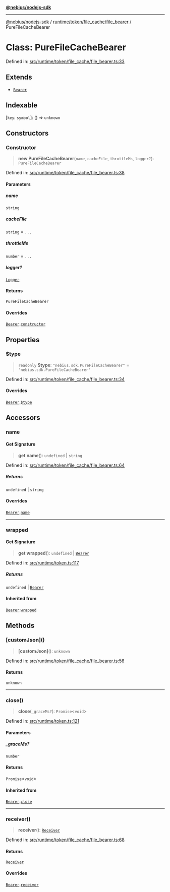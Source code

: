 [**@nebius/nodejs-sdk**](../../../../../README.md)

***

[@nebius/nodejs-sdk](../../../../../README.md) / [runtime/token/file\_cache/file\_bearer](../README.md) / PureFileCacheBearer

# Class: PureFileCacheBearer

Defined in: [src/runtime/token/file\_cache/file\_bearer.ts:33](https://github.com/nebius/nodejs-sdk/blob/a37d220b2851e3bf0d396cb03828d544f584df45/src/runtime/token/file_cache/file_bearer.ts#L33)

## Extends

- [`Bearer`](../../../classes/Bearer.md)

## Indexable

\[`key`: `symbol`\]: () => `unknown`

## Constructors

### Constructor

> **new PureFileCacheBearer**(`name`, `cacheFile`, `throttleMs`, `logger?`): `PureFileCacheBearer`

Defined in: [src/runtime/token/file\_cache/file\_bearer.ts:38](https://github.com/nebius/nodejs-sdk/blob/a37d220b2851e3bf0d396cb03828d544f584df45/src/runtime/token/file_cache/file_bearer.ts#L38)

#### Parameters

##### name

`string`

##### cacheFile

`string` = `...`

##### throttleMs

`number` = `...`

##### logger?

[`Logger`](../../../../util/logging/classes/Logger.md)

#### Returns

`PureFileCacheBearer`

#### Overrides

[`Bearer`](../../../classes/Bearer.md).[`constructor`](../../../classes/Bearer.md#constructor)

## Properties

### $type

> `readonly` **$type**: `"nebius.sdk.PureFileCacheBearer"` = `'nebius.sdk.PureFileCacheBearer'`

Defined in: [src/runtime/token/file\_cache/file\_bearer.ts:34](https://github.com/nebius/nodejs-sdk/blob/a37d220b2851e3bf0d396cb03828d544f584df45/src/runtime/token/file_cache/file_bearer.ts#L34)

#### Overrides

[`Bearer`](../../../classes/Bearer.md).[`$type`](../../../classes/Bearer.md#type)

## Accessors

### name

#### Get Signature

> **get** **name**(): `undefined` \| `string`

Defined in: [src/runtime/token/file\_cache/file\_bearer.ts:64](https://github.com/nebius/nodejs-sdk/blob/a37d220b2851e3bf0d396cb03828d544f584df45/src/runtime/token/file_cache/file_bearer.ts#L64)

##### Returns

`undefined` \| `string`

#### Overrides

[`Bearer`](../../../classes/Bearer.md).[`name`](../../../classes/Bearer.md#name)

***

### wrapped

#### Get Signature

> **get** **wrapped**(): `undefined` \| [`Bearer`](../../../classes/Bearer.md)

Defined in: [src/runtime/token.ts:117](https://github.com/nebius/nodejs-sdk/blob/a37d220b2851e3bf0d396cb03828d544f584df45/src/runtime/token.ts#L117)

##### Returns

`undefined` \| [`Bearer`](../../../classes/Bearer.md)

#### Inherited from

[`Bearer`](../../../classes/Bearer.md).[`wrapped`](../../../classes/Bearer.md#wrapped)

## Methods

### \[customJson\]()

> **\[customJson\]**(): `unknown`

Defined in: [src/runtime/token/file\_cache/file\_bearer.ts:56](https://github.com/nebius/nodejs-sdk/blob/a37d220b2851e3bf0d396cb03828d544f584df45/src/runtime/token/file_cache/file_bearer.ts#L56)

#### Returns

`unknown`

***

### close()

> **close**(`_graceMs?`): `Promise`\<`void`\>

Defined in: [src/runtime/token.ts:121](https://github.com/nebius/nodejs-sdk/blob/a37d220b2851e3bf0d396cb03828d544f584df45/src/runtime/token.ts#L121)

#### Parameters

##### \_graceMs?

`number`

#### Returns

`Promise`\<`void`\>

#### Inherited from

[`Bearer`](../../../classes/Bearer.md).[`close`](../../../classes/Bearer.md#close)

***

### receiver()

> **receiver**(): [`Receiver`](../../../classes/Receiver.md)

Defined in: [src/runtime/token/file\_cache/file\_bearer.ts:68](https://github.com/nebius/nodejs-sdk/blob/a37d220b2851e3bf0d396cb03828d544f584df45/src/runtime/token/file_cache/file_bearer.ts#L68)

#### Returns

[`Receiver`](../../../classes/Receiver.md)

#### Overrides

[`Bearer`](../../../classes/Bearer.md).[`receiver`](../../../classes/Bearer.md#receiver)
